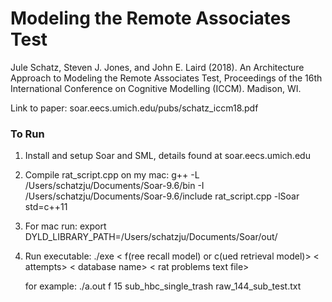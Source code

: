 # Modeling the Remote Associates Test
Jule Schatz, Steven J. Jones, and John E. Laird (2018). An Architecture Approach 
to Modeling the Remote Associates Test, Proceedings of the 16th International 
Conference on Cognitive Modelling (ICCM). Madison, WI.

Link to paper: soar.eecs.umich.edu/pubs/schatz_iccm18.pdf


### To Run
1. Install and setup Soar and SML, details found at soar.eecs.umich.edu
2. Compile rat_script.cpp
  on my mac: g++ -L /Users/schatzju/Documents/Soar-9.6/bin -I /Users/schatzju/Documents/Soar-9.6/include rat_script.cpp -lSoar  std=c++11
3. For mac run: export DYLD_LIBRARY_PATH=/Users/schatzju/Documents/Soar/out/
4. Run executable:  ./exe < f(ree recall model) or c(ued retrieval model)> < attempts> < database name> < rat problems text file>
   
   for example:  ./a.out f 15 sub_hbc_single_trash raw_144_sub_test.txt

